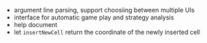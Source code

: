 * argument line parsing, support choosiing between multiple UIs
* interface for automatic game play and strategy analysis
* help document
* let `insertNewCell` return the coordinate of the newly inserted cell
